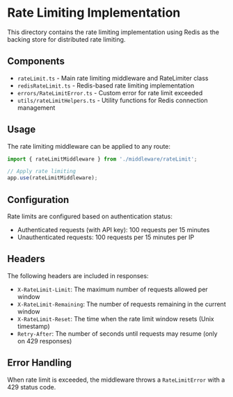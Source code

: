 # Rate Limiting Implementation

This directory contains the rate limiting implementation using Redis as the backing store for distributed rate limiting.

## Components

- `rateLimit.ts` - Main rate limiting middleware and RateLimiter class
- `redisRateLimit.ts` - Redis-based rate limiting implementation
- `errors/RateLimitError.ts` - Custom error for rate limit exceeded
- `utils/rateLimitHelpers.ts` - Utility functions for Redis connection management

## Usage

The rate limiting middleware can be applied to any route:

```typescript
import { rateLimitMiddleware } from './middleware/rateLimit';

// Apply rate limiting
app.use(rateLimitMiddleware);
```

## Configuration

Rate limits are configured based on authentication status:
- Authenticated requests (with API key): 100 requests per 15 minutes
- Unauthenticated requests: 100 requests per 15 minutes per IP

## Headers

The following headers are included in responses:
- `X-RateLimit-Limit`: The maximum number of requests allowed per window
- `X-RateLimit-Remaining`: The number of requests remaining in the current window
- `X-RateLimit-Reset`: The time when the rate limit window resets (Unix timestamp)
- `Retry-After`: The number of seconds until requests may resume (only on 429 responses)

## Error Handling

When rate limit is exceeded, the middleware throws a `RateLimitError` with a 429 status code.